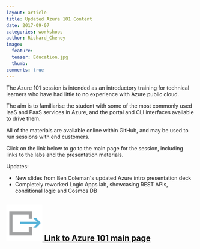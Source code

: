 ```yaml
---
layout: article
title: Updated Azure 101 Content
date: 2017-09-07
categories: workshops
author: Richard_Cheney
image:
  feature: 
  teaser: Education.jpg
  thumb: 
comments: true
---
```

The Azure 101 session is intended as an introductory training for technical learners who have had little to no experience with Azure public cloud.

The aim is to familiarise the student with some of the most commonly used IaaS and PaaS services in Azure, and the portal and CLI interfaces available to drive them.

All of the materials are available online within GitHub, and may be used to run sessions with end customers.

Click on the link below to go to the main page for the session, including links to the labs and the presentation materials.

Updates:
* New slides from Ben Coleman's updated Azure intro presentation deck
* Completely reworked Logic Apps lab, showcasing REST APIs, conditional logic and Cosmos DB

## [![link](/images/link.svg) Link to Azure 101 main page](http://ukpdu.github.io/azure101/) 